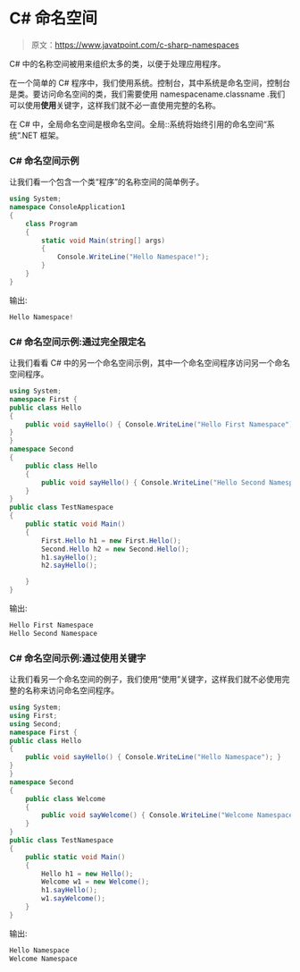 # C# 命名空间

> 原文：<https://www.javatpoint.com/c-sharp-namespaces>

C# 中的名称空间被用来组织太多的类，以便于处理应用程序。

在一个简单的 C# 程序中，我们使用系统。控制台，其中系统是命名空间，控制台是类。要访问命名空间的类，我们需要使用 namespacename.classname .我们可以使用**使用**关键字，这样我们就不必一直使用完整的名称。

在 C# 中，全局命名空间是根命名空间。全局::系统将始终引用的命名空间“系统”.NET 框架。

### C# 命名空间示例

让我们看一个包含一个类“程序”的名称空间的简单例子。

```cs
using System;
namespace ConsoleApplication1
{
    class Program
    {
        static void Main(string[] args)
        {
            Console.WriteLine("Hello Namespace!");
        }
    }
}

```

输出:

```cs
Hello Namespace!

```

### C# 命名空间示例:通过完全限定名

让我们看看 C# 中的另一个命名空间示例，其中一个命名空间程序访问另一个命名空间程序。

```cs
using System;
namespace First {
public class Hello
{
    public void sayHello() { Console.WriteLine("Hello First Namespace"); }
}
}
namespace Second
{
    public class Hello
    {
        public void sayHello() { Console.WriteLine("Hello Second Namespace"); }
    }
}
public class TestNamespace
{
    public static void Main()
    {
        First.Hello h1 = new First.Hello();
        Second.Hello h2 = new Second.Hello();
        h1.sayHello();
        h2.sayHello();

    }
}

```

输出:

```cs
Hello First Namespace
Hello Second Namespace

```

### C# 命名空间示例:通过使用关键字

让我们看另一个命名空间的例子，我们使用“使用”关键字，这样我们就不必使用完整的名称来访问命名空间程序。

```cs
using System;
using First;
using Second;
namespace First {
public class Hello
{
    public void sayHello() { Console.WriteLine("Hello Namespace"); }
}
}
namespace Second
{
    public class Welcome
    {
        public void sayWelcome() { Console.WriteLine("Welcome Namespace"); }
    }
}
public class TestNamespace
{
    public static void Main()
    {
        Hello h1 = new Hello();
        Welcome w1 = new Welcome();
        h1.sayHello();
        w1.sayWelcome();
    }
}

```

输出:

```cs
Hello Namespace
Welcome Namespace

```